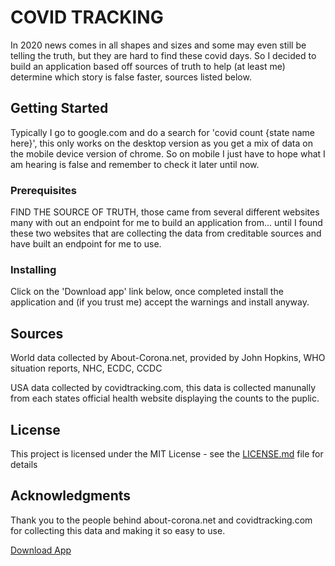 # COVID TRACKING

In 2020 news comes in all shapes and sizes and some may even still be telling the truth, but they are hard to find these covid days. So I decided to build an application based off sources of truth to help (at least me) determine which story is false faster, sources listed below.

## Getting Started

Typically I go to google.com and do a search for 'covid count {state name here}', this only works on the desktop version as you get a mix of data on the mobile device version of chrome. So on mobile I just have to hope what I am hearing is false and remember to check it later until now.

### Prerequisites

FIND THE SOURCE OF TRUTH, those came from several different websites many with out an endpoint for me to build an application from... until I found these two websites that are collecting the data from creditable sources and have built an endpoint for me to use.

### Installing

Click on the 'Download app' link below, once completed install the application and (if you trust me) accept the warnings and install anyway.

## Sources

World data collected by About-Corona.net, provided by John Hopkins, WHO situation reports, NHC, ECDC, CCDC

USA data collected by covidtracking.com, this data is collected manunally from each states official health website displaying the counts to the puplic.


## License

This project is licensed under the MIT License - see the [LICENSE.md](LICENSE.md) file for details

## Acknowledgments

Thank you to the people behind about-corona.net and covidtracking.com for collecting this data and making it so easy to use.

<a href="https://github.com/Jeremyscell82/Covid_Tracker/raw/master/app/release/app-release.apk">Download App</a>



